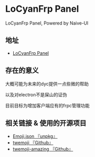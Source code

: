 # LoCyanFrp Panel

LoCyanFrp Panel, Powered by Naive-UI

## 地址

- [LoCyanFrp Panel ](https://preview.locyanfrp.cn)

## 存在的意义

大概可能为未来的dyc提供一点些微的帮助

以及对electron不是屎山的证伪

目前目标为增加客户端应有的frpc管理功能

## 相关链接 & 使用的开源项目

- [Emoji.json 『unpkg』](https://unpkg.com/emoji.json@14.0.0/emoji.json)
- [twemoji 『Github』](https://github.com/twitter/twemoji)
- [twemoji-amazing 『Github』](https://github.com/SebastianAigner/twemoji-amazing)
